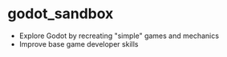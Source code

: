 # godot_sandbox
- Explore Godot by recreating "simple" games and mechanics
- Improve base game developer skills
